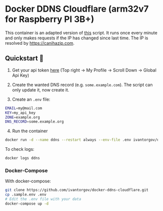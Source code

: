 # Docker DDNS Cloudflare (arm32v7 for Raspberry PI 3B+)
This container is an adapted version of [this](https://gist.github.com/benkulbertis/fff10759c2391b6618dd) script. It runs once every minute and only makes requests if the IP has changed since last time. The IP is resolved by https://canihazip.com.

## Quickstart 🚀

1. Get your api token [here](https://dash.cloudflare.com/) (Top right -> My Profile -> Scroll Down -> Global Api Key)

2. Create the wanted DNS record (e.g. `some.example.com`). The script can only update it, now create it.

3. Create an `.env` file:

```bash
EMAIL=my@mail.com
KEY=my_api_key
ZONE=example.org
DNS_RECORD=some.example.org
```

4. Run the container

```bash
docker run -d --name ddns --restart always --env-file .env ivantorgov/ddns-cloudflare-arm32v7
```

To check logs: 

```bash
docker logs ddns
```

### Docker-Compose

With docker-compose:

```bash
git clone https://github.com/ivantorgov/docker-ddns-cloudflare.git
cp .sample.env .env
# Edit the .env file with your data
docker-compose up -d
```

